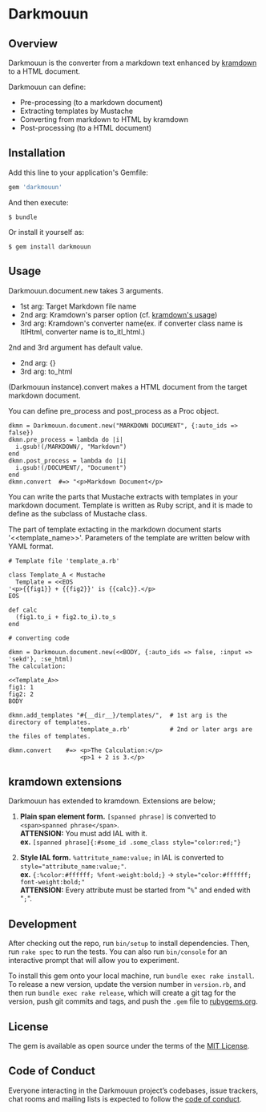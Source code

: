 # Darkmouun

## Overview

Darkmouun is the converter from a markdown text enhanced by [kramdown](https://github.com/gettalong/kramdown) to a HTML document.

Darkmouun can define: 
  * Pre-processing (to a markdown document)
  * Extracting templates by Mustache
  * Converting from markdown to HTML by kramdown
  * Post-processing (to a HTML document)

## Installation

Add this line to your application's Gemfile:

```ruby
gem 'darkmouun'
```

And then execute:

    $ bundle

Or install it yourself as:

    $ gem install darkmouun

## Usage

Darkmouun.document.new takes 3 arguments.

* 1st arg: Target Markdown file name
* 2nd arg: Kramdown's parser option (cf. [kramdown's usage](https://kramdown.gettalong.org/documentation.html#usage))
* 3rd arg: Kramdown's converter name(ex. if converter class name is ItlHtml, converter name is to_itl_html.)

2nd and 3rd argument has default value. 

* 2nd arg: {}
* 3rd arg: to_html

(Darkmouun instance).convert makes a HTML document from the target markdown document.

You can define pre_process and post_process as a Proc object.

```
dkmn = Darkmouun.document.new("MARKDOWN DOCUMENT", {:auto_ids => false})
dkmn.pre_process = lambda do |i|
  i.gsub!(/MARKDOWN/, "Markdown")
end
dkmn.post_process = lambda do |i|
  i.gsub!(/DOCUMENT/, "Document")
end
dkmn.convert  #=> "<p>Markdown Document</p>
```

You can write the parts that Mustache extracts with templates in your markdown document.
Template is written as Ruby script, and it is made to define as the subclass of Mustache class.

The part of template extacting in the markdown document starts '<<template_name>>'.
Parameters of the template are written below with YAML format.

```
# Template file 'template_a.rb'

class Template_A < Mustache
  Template = <<EOS
'<p>{{fig1}} + {{fig2}}' is {{calc}}.</p>
EOS

def calc
  (fig1.to_i + fig2.to_i).to_s
end
```

```
# converting code

dkmn = Darkmouun.document.new(<<BODY, {:auto_ids => false, :input => 'sekd'}, :se_html)
The calculation:

<<Template_A>>
fig1: 1
fig2: 2
BODY

dkmn.add_templates "#{__dir__}/templates/",  # 1st arg is the directory of templates.
                   'template_a.rb'           # 2nd or later args are the files of templates.

dkmn.convert    #=> <p>The Calculation:</p>
                    <p>1 + 2 is 3.</p>
```

## kramdown extensions

Darkmouun has extended to kramdown. Extensions are below;

1. **Plain span element form.** `[spanned phrase]` is converted to `<span>spanned phrase</span>`.<br/>**ATTENSION:** You must add IAL with it.<br/>**ex.** `[spanned phrase]{:#some_id .some_class style="color:red;"}`

2. **Style IAL form.** `%attritute_name:value;` in IAL is converted to `style="attribute_name:value;"`.<br/>**ex.** `{:%color:#ffffff; %font-weight:bold;}` -> `style="color:#ffffff; font-weight:bold;"`<br/>**ATTENSION:** Every attribute must be started from "`%`" and ended with "`;`".

## Development

After checking out the repo, run `bin/setup` to install dependencies. Then, run `rake spec` to run the tests. You can also run `bin/console` for an interactive prompt that will allow you to experiment.

To install this gem onto your local machine, run `bundle exec rake install`. To release a new version, update the version number in `version.rb`, and then run `bundle exec rake release`, which will create a git tag for the version, push git commits and tags, and push the `.gem` file to [rubygems.org](https://rubygems.org).

## License

The gem is available as open source under the terms of the [MIT License](https://opensource.org/licenses/MIT).

## Code of Conduct

Everyone interacting in the Darkmouun project’s codebases, issue trackers, chat rooms and mailing lists is expected to follow the [code of conduct](https://github.com/[USERNAME]/darkmouun/blob/master/CODE_OF_CONDUCT.md).

